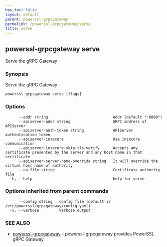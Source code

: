 ```yaml
---
has_toc: false
layout: default
parent: powerssl-grpcgateway
permalink: /powerssl-grpcgateway/serve
title: serve
---
```

## powerssl-grpcgateway serve

Serve the gRPC Gateway

### Synopsis

Serve the gRPC Gateway

```
powerssl-grpcgateway serve [flags]
```

### Options

```
      --addr string                             Addr (default ":8080")
      --apiserver-addr string                   GRPC address of APIServer
      --apiserver-auth-token string             APIServer authentication token
      --apiserver-insecure                      Use insecure communication
      --apiserver-insecure-skip-tls-verify      Accepts any certificate presented by the server and any host name in that certificate
      --apiserver-server-name-override string   It will override the virtual host name of authority
      --ca-file string                          Certificate authority file
  -h, --help                                    help for serve
```

### Options inherited from parent commands

```
      --config string   config file (default is /etc/powerssl/grpcgateway/config.yaml)
  -v, --verbose         Verbose output
```

### SEE ALSO

* [powerssl-grpcgateway](/powerssl-grpcgateway)	 - powerssl-grpcgateway provides PowerSSL gRPC Gateway
